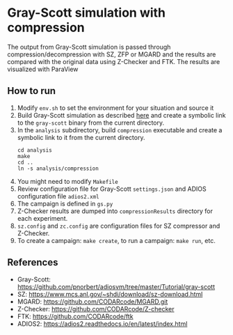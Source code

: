 # Gray-Scott simulation with compression

The output from Gray-Scott simulation is passed through compression/decompression with SZ, ZFP or MGARD
and the results are compared with the original data using Z-Checker and FTK. The results are visualized with ParaView

## How to run

1. Modify `env.sh` to set the environment for your situation and source it
1. Build Gray-Scott simulation as described [here](https://github.com/pnorbert/adiosvm/tree/master/Tutorial/gray-scott)
   and create a symbolic link to the `gray-scott` binary from the current directory. 
2. In the `analysis` subdirectory, build `compression` executable and create a symbolic link to it from the current directory. 
   ```
   cd analysis
   make
   cd ..
   ln -s analysis/compression
   ```
4. You might need to modify `Makefile`
5. Review configuration file for Gray-Scott `settings.json` and ADIOS configuration file `adios2.xml`
4. The campaign is defined in `gs.py`
6. Z-Checker results are dumped into `compressionResults`
   directory for each experiment.
7. `sz.config` and `zc.config` are configuration files for SZ compressor and Z-Checker.
8. To create a campaign: `make create`, to run a campaign: `make run`, etc.


## References

* Gray-Scott:  https://github.com/pnorbert/adiosvm/tree/master/Tutorial/gray-scott
* SZ:  https://www.mcs.anl.gov/~shdi/download/sz-download.html
* MGARD:  https://github.com/CODARcode/MGARD.git
* Z-Checker:  https://github.com/CODARcode/Z-checker
* FTK:  https://github.com/CODARcode/ftk
* ADIOS2: https://adios2.readthedocs.io/en/latest/index.html




